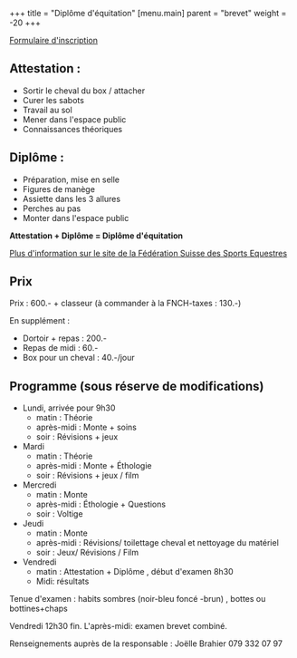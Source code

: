 +++
title = "Diplôme d'équitation"
[menu.main]
parent = "brevet"
weight = -20
+++

<a class="button" href="https://forms.gle/TePhCoFK5RT86r3Q9" target="_blank">Formulaire d'inscription</a>


## Attestation :
- Sortir le cheval du box / attacher
- Curer les sabots
- Travail au sol
- Mener dans l'espace public
- Connaissances théoriques


## Diplôme :
- Préparation, mise en selle
- Figures de manège
- Assiette dans les 3 allures
- Perches au pas
- Monter dans l'espace public

**Attestation + Diplôme = Diplôme d'équitation**

[Plus d'information sur le site de la Fédération Suisse des Sports Equestres](https://www.fnch.ch/fr/Formation/Formation-de-base.html)

## Prix

Prix : 600.- + classeur (à commander à la FNCH-taxes : 130.-)

En supplément :
- Dortoir + repas : 200.-
- Repas de midi : 60.-
- Box pour un cheval : 40.-/jour


## Programme (sous réserve de modifications)
- Lundi, arrivée pour 9h30
  - matin : Théorie
  - après-midi : Monte + soins
  - soir : Révisions + jeux
- Mardi
  - matin : Théorie
  - après-midi : Monte + Éthologie
  - soir : Révisions + jeux / film
- Mercredi
  - matin : Monte
  - après-midi : Éthologie + Questions
  - soir : Voltige
- Jeudi
  - matin : Monte
  - après-midi : Révisions/ toilettage cheval et nettoyage du matériel
  - soir : Jeux/ Révisions / Film
- Vendredi
  - matin : Attestation + Diplôme , début d'examen 8h30
  - Midi: résultats

Tenue d'examen : habits sombres (noir-bleu foncé -brun) , bottes ou bottines+chaps

Vendredi 12h30 fin. L'après-midi: examen brevet combiné.

Renseignements auprès de la responsable : Joëlle Brahier 079 332 07 97
